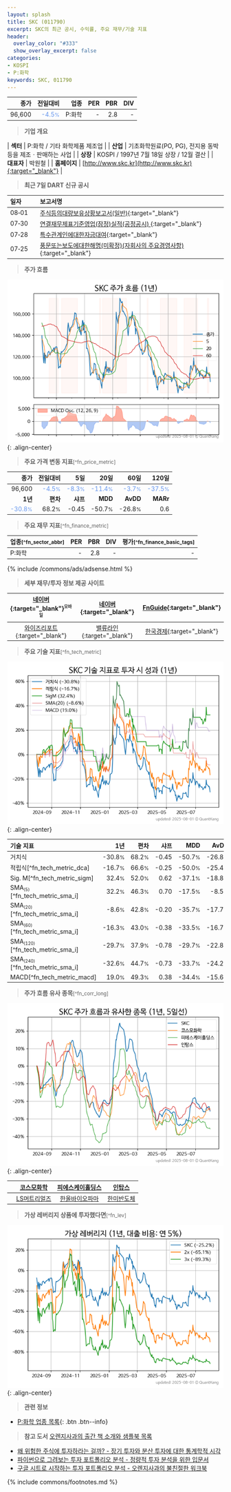 ```yaml
---
layout: splash
title: SKC (011790)
excerpt: SKC의 최근 공시, 수익률, 주요 재무/기술 지표
header:
  overlay_color: "#333"
  show_overlay_excerpt: false
categories:
- KOSPI
- P:화학
keywords: SKC, 011790
---
```


| **종가** | **전일대비** | **업종** | **PER** | **PBR** | **DIV** |
| -------: | -----------: | -------: | ------: | ------: | ------: |
| 96,600 | <span style="color: cornflowerblue">-4.5<small>%</small></span> | P:화학 | - | 2.8 | - |

<!-- more -->


> **기업 개요**<a id="company"></a>

| <span style="white-space:nowrap;">**섹터**</span> | P:화학 / 기타 화학제품 제조업 |
| <span style="white-space:nowrap;">**산업**</span> | 기초화학원료(PO, PG), 전지용 동박 등을 제조ㆍ판매하는 사업 |
| <span style="white-space:nowrap;">**상장**</span> | KOSPI / 1997년 7월 18일 상장 / 12월 결산 |
| <span style="white-space:nowrap;">**대표자**</span> | 박원철 |
| <span style="white-space:nowrap;">**홈페이지**</span> | [http://www.skc.kr](http://www.skc.kr){:target="_blank"} |


> **최근 7일 DART 신규 공시**<a id="dart"></a>

| **일자** |      | **보고서명** |
| :------- | :--- | :----------- |
| 08&#x2011;01 | | [주식등의대량보유상황보고서(일반)](https://dart.fss.or.kr/dsaf001/main.do?rcpNo=20250801000832){:target="_blank"} |
| 07&#x2011;30 | | [연결재무제표기준영업(잠정)실적(공정공시)              ](https://dart.fss.or.kr/dsaf001/main.do?rcpNo=20250730800224){:target="_blank"} |
| 07&#x2011;28 | | [특수관계인에대한자금대여](https://dart.fss.or.kr/dsaf001/main.do?rcpNo=20250728000137){:target="_blank"} |
| 07&#x2011;25 | | [풍문또는보도에대한해명(미확정)(자회사의 주요경영사항)              ](https://dart.fss.or.kr/dsaf001/main.do?rcpNo=20250725800319){:target="_blank"} |


> **주가 흐름**<a id="price"></a>

![011790](/stock/images/011790.png){: .align-center}


> **주요 가격 변동 지표**<small>[^fn_price_metric]</small>

| **종가** | **전일대비** | **5일** | **20일** | **60일** | **120일** |
| -------: | -----------: | ------: | -------: | -------: | --------: |
| 96,600 | <span style="color: cornflowerblue">-4.5<small>%</small></span> | <span style="color: cornflowerblue">-8.3<small>%</small></span> | <span style="color: cornflowerblue">-11.4<small>%</small></span> | <span style="color: cornflowerblue">-3.7<small>%</small></span> | <span style="color: cornflowerblue">-37.5<small>%</small></span> |
| **1년** | **편차** | **샤프** | **MDD** | **AvDD** | **MARr** |
| <span style="color: cornflowerblue">-30.8<small>%</small></span> | 68.2<small>%</small> | -0.45 | -50.7<small>%</small> | -26.8<small>%</small> | 0.6 |


> **주요 재무 지표**<small>[^fn_finance_metric]</small>

| **업종**<small>[^fn_sector_abbr]</small> | **PER** | **PBR** | **DIV** | **평가**<small>[^fn_finance_basic_tags]</small> |
| :--------------------------------------- | ------: | ------: | ------: | ----------------------------------------------: |
| P:화학 | - | 2.8 | - | - |



{% include /commons/ads/adsense.html %}

> **세부 재무/투자 정보 제공 사이트**

| [네이버](https://m.stock.naver.com/domestic/stock/011790/finance/summary){:target="_blank"}<sup><small>모바일</small></sup> | [네이버](https://finance.naver.com/item/coinfo.naver?code=011790){:target="_blank"} | [FnGuide](https://comp.fnguide.com/SVO2/ASP/SVD_Invest.asp?gicode=A011790&MenuYn=Y){:target="_blank"} |
| :---: | :---: | :---: |
| [와이즈리포트](https://comp.wisereport.co.kr/company/c1040001.aspx?cmp_cd=011790){:target="_blank"} | [밸류라인](https://www.valueline.co.kr/finance/summary/011790){:target="_blank"} | [한국경제](https://markets.hankyung.com/stock/011790/financial-summary){:target="_blank"} |


> **주요 기술 지표**<small>[^fn_tech_metric]</small>


![011790](/stock/images/011790_tech.png){: .align-center}

| **기술 지표** | **1년** | **편차** | **샤프** | **MDD** | **AvDD** |
| :------------ | ------: | -----------: | -------: | ------: | -------: |
| 거치식 | -30.8<small>%</small> | 68.2<small>%</small> | -0.45 | -50.7<small>%</small> | -26.8<small>%</small> |
| 적립식[^fn_tech_metric_dca] | -16.7<small>%</small> | 66.6<small>%</small> | -0.25 | -50.0<small>%</small> | -25.4<small>%</small> |
| Sig. M[^fn_tech_metric_sigm] | 32.4<small>%</small> | 52.0<small>%</small> | 0.62 | -37.1<small>%</small> | -18.8<small>%</small> |
| SMA<small><sub>(5)</sub></small>[^fn_tech_metric_sma_i] | 32.2<small>%</small> | 46.3<small>%</small> | 0.70 | -17.5<small>%</small> | -8.5<small>%</small> |
| SMA<small><sub>(20)</sub></small>[^fn_tech_metric_sma_i] | -8.6<small>%</small> | 42.8<small>%</small> | -0.20 | -35.7<small>%</small> | -17.7<small>%</small> |
| SMA<small><sub>(60)</sub></small>[^fn_tech_metric_sma_i] | -16.3<small>%</small> | 43.0<small>%</small> | -0.38 | -33.5<small>%</small> | -16.7<small>%</small> |
| SMA<small><sub>(120)</sub></small>[^fn_tech_metric_sma_i] | -29.7<small>%</small> | 37.9<small>%</small> | -0.78 | -29.7<small>%</small> | -22.8<small>%</small> |
| SMA<small><sub>(240)</sub></small>[^fn_tech_metric_sma_i] | -32.6<small>%</small> | 44.7<small>%</small> | -0.73 | -33.7<small>%</small> | -24.2<small>%</small> |
| MACD[^fn_tech_metric_macd] | 19.0<small>%</small> | 49.3<small>%</small> | 0.38 | -34.4<small>%</small> | -15.6<small>%</small> |


> **주가 흐름 유사 종목**<a id="corr"></a><small>[^fn_corr_long]</small>

![011790](/stock/images/011790_corr.png){: .align-center}

|       | [코스모화학](/005420/) | [피에스케이홀딩스](/031980/) | [인탑스](/049070/) |
| :---: | :------------------------------------: | :------------------------------------: | :------------------------------------: |
|       | [LS머트리얼즈](/417200/) | [한올바이오파마](/009420/) | [한미반도체](/042700/) |


> **가상 레버리지 상품에 투자했다면**<a id="2x"></a><small>[^fn_lev]</small>

![011790](/stock/images/011790_2x.png){: .align-center}


> **관련 정보**

- [P:화학 업종 목록](/stats/sector/kospi_업종_화학_종목/){: .btn .btn--info}

> **참고 도서** [오렌지사과의 출간 책 소개와 샘플북 목록](https://kongdori.tistory.com/691)

- [왜 위험한 주식에 투자하라는 걸까? - 장기 투자와 분산 투자에 대한 통계학적 시각](https://kongdori.tistory.com/421)
- [파이썬으로 그려보는 투자 포트폴리오 분석  - 정량적 투자 분석을 위한 입문서](https://kongdori.tistory.com/643)
- [구글 시트로 시작하는 투자 포트폴리오 분석 - 오렌지사과의 불친절한 워크북](https://kongdori.tistory.com/449)


{% include commons/footnotes.md %}